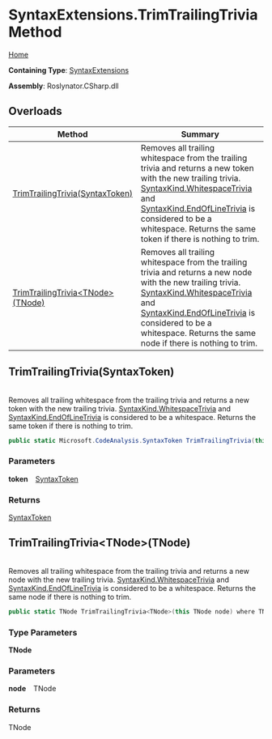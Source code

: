 # SyntaxExtensions\.TrimTrailingTrivia Method

[Home](../../../../README.md)

**Containing Type**: [SyntaxExtensions](../README.md)

**Assembly**: Roslynator\.CSharp\.dll

## Overloads

| Method | Summary |
| ------ | ------- |
| [TrimTrailingTrivia(SyntaxToken)](../TrimTrailingTrivia/README.md#Roslynator_CSharp_SyntaxExtensions_TrimTrailingTrivia_Microsoft_CodeAnalysis_SyntaxToken_) | Removes all trailing whitespace from the trailing trivia and returns a new token with the new trailing trivia\. [SyntaxKind.WhitespaceTrivia](https://docs.microsoft.com/en-us/dotnet/api/microsoft.codeanalysis.csharp.syntaxkind.whitespacetrivia) and [SyntaxKind.EndOfLineTrivia](https://docs.microsoft.com/en-us/dotnet/api/microsoft.codeanalysis.csharp.syntaxkind.endoflinetrivia) is considered to be a whitespace\. Returns the same token if there is nothing to trim\. |
| [TrimTrailingTrivia\<TNode>(TNode)](#Roslynator_CSharp_SyntaxExtensions_TrimTrailingTrivia__1___0_) | Removes all trailing whitespace from the trailing trivia and returns a new node with the new trailing trivia\. [SyntaxKind.WhitespaceTrivia](https://docs.microsoft.com/en-us/dotnet/api/microsoft.codeanalysis.csharp.syntaxkind.whitespacetrivia) and [SyntaxKind.EndOfLineTrivia](https://docs.microsoft.com/en-us/dotnet/api/microsoft.codeanalysis.csharp.syntaxkind.endoflinetrivia) is considered to be a whitespace\. Returns the same node if there is nothing to trim\. |

## TrimTrailingTrivia\(SyntaxToken\) <a id="Roslynator_CSharp_SyntaxExtensions_TrimTrailingTrivia_Microsoft_CodeAnalysis_SyntaxToken_"></a>

\
Removes all trailing whitespace from the trailing trivia and returns a new token with the new trailing trivia\.
[SyntaxKind.WhitespaceTrivia](https://docs.microsoft.com/en-us/dotnet/api/microsoft.codeanalysis.csharp.syntaxkind.whitespacetrivia) and [SyntaxKind.EndOfLineTrivia](https://docs.microsoft.com/en-us/dotnet/api/microsoft.codeanalysis.csharp.syntaxkind.endoflinetrivia) is considered to be a whitespace\.
Returns the same token if there is nothing to trim\.

```csharp
public static Microsoft.CodeAnalysis.SyntaxToken TrimTrailingTrivia(this Microsoft.CodeAnalysis.SyntaxToken token)
```

### Parameters

**token** &ensp; [SyntaxToken](https://docs.microsoft.com/en-us/dotnet/api/microsoft.codeanalysis.syntaxtoken)

### Returns

[SyntaxToken](https://docs.microsoft.com/en-us/dotnet/api/microsoft.codeanalysis.syntaxtoken)

## TrimTrailingTrivia\<TNode>\(TNode\) <a id="Roslynator_CSharp_SyntaxExtensions_TrimTrailingTrivia__1___0_"></a>

\
Removes all trailing whitespace from the trailing trivia and returns a new node with the new trailing trivia\.
[SyntaxKind.WhitespaceTrivia](https://docs.microsoft.com/en-us/dotnet/api/microsoft.codeanalysis.csharp.syntaxkind.whitespacetrivia) and [SyntaxKind.EndOfLineTrivia](https://docs.microsoft.com/en-us/dotnet/api/microsoft.codeanalysis.csharp.syntaxkind.endoflinetrivia) is considered to be a whitespace\.
Returns the same node if there is nothing to trim\.

```csharp
public static TNode TrimTrailingTrivia<TNode>(this TNode node) where TNode : Microsoft.CodeAnalysis.SyntaxNode
```

### Type Parameters

**TNode**

### Parameters

**node** &ensp; TNode

### Returns

TNode

